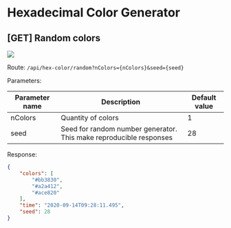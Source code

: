 # Hexadecimal Color Generator

## [GET] Random colors

![](https://github.com/efren-cabrera/hexcolor-generator/workflows/tests/badge.svg)

Route: `/api/hex-color/random?nColors={nColors}&seed={seed}`

Parameters:

| Parameter name | Description                                                        | Default value |
|----------------|--------------------------------------------------------------------|---------------|
| nColors        | Quantity of colors                                                 | 1             |
| seed           | Seed for random number generator. This make reproducible responses | 28            |

Response:

```json
{
    "colors": [
        "#bb3830",
        "#a2a412",
        "#ace820"
    ],
    "time": "2020-09-14T09:28:11.495",
    "seed": 28
}
```